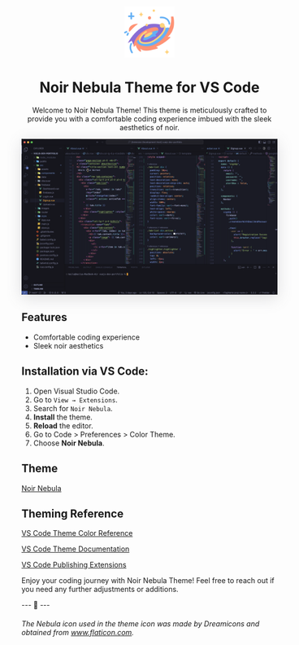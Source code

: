<p align="center">
  <img alt="Noir Nebula Logo" src="https://raw.githubusercontent.com/DevKailash/noir-nebula-theme/main/themes/logo.png" width="100" />
</p>
<h1 align="center">
  Noir Nebula Theme for VS Code
</h1>
<p align="center">
    Welcome to Noir Nebula Theme! This theme is meticulously crafted to provide you with a comfortable coding experience imbued with the sleek aesthetics of noir.
</p>
<div align="center">
  <img alt="Noir Nebula Demo" src="https://raw.githubusercontent.com/DevKailash/noir-nebula-theme/main/screenshots/noir-nebula-screenshot.png" style="box-shadow: rgba(100, 100, 111, 0.2) 0px 7px 29px 0px;" />
</div>
<!-- ![demo]() -->

## Features
- Comfortable coding experience
- Sleek noir aesthetics


## Installation via VS Code:

1. Open Visual Studio Code.
2. Go to  `View → Extensions`.
3. Search for `Noir Nebula`.
4. **Install** the theme.
5. **Reload** the editor.
6. Go to Code > Preferences > Color Theme.
7. Choose **Noir Nebula**.

## Theme
[Noir Nebula](https://marketplace.visualstudio.com/items?itemName=kailash-publisher.noir-nebula-theme)

## Theming Reference

[VS Code Theme Color Reference](https://code.visualstudio.com/docs/getstarted/theme-color-reference)

[VS Code Theme Documentation](https://code.visualstudio.com/docs/extensions/themes-snippets-colorizers)

[VS Code Publishing Extensions](https://code.visualstudio.com/docs/extensions/publish-extension)

Enjoy your coding journey with Noir Nebula Theme! Feel free to reach out if you need any further adjustments or additions.

--- 🚀 ---

###### The Nebula icon used in the theme icon was made by Dreamicons and obtained from www.flaticon.com.
